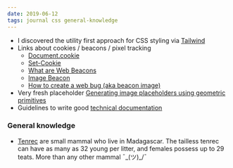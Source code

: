 ```yaml
---
date: 2019-06-12
tags: journal css general-knowledge
---
```


* I discovered the utility first approach for CSS styling via [Tailwind](https://tailwindcss.com/)
* Links about cookies / beacons / pixel tracking 
  * [Document.cookie](https://developer.mozilla.org/en-US/docs/Web/API/Document/cookie)
  * [Set-Cookie](https://developer.mozilla.org/en-US/docs/Web/HTTP/Headers/Set-Cookie)
  * [What are Web Beacons](http://www.allaboutcookies.org/faqs/beacons.html)
  * [Image Beacon](https://keen.io/docs/streams/image-beacon/)
  * [How to create a web bug (aka beacon image)](https://www.simonewebdesign.it/how-to-create-web-bug-aka-beacon-image/)
* Very fresh placeholder [Generating image placeholders using geometric primitives](https://decentium.org/almstdigital/generating-ge)
* Guidelines to write good [technical documentation](https://github.com/kylelobo/The-Documentation-Compendium) 


### General knowledge
* [Tenrec](https://en.wikipedia.org/wiki/Tenrec) are small mammal who live in Madagascar. The tailless tenrec can have as many as 32 young per litter, and females possess up to 29 teats. More than any other mammal ¯\_(ツ)_/¯